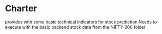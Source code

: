 # Charter
provides with some basic technical indicators for stock prediction
Needs to execute with the basic backend stock data from the NIFTY-200 folder

